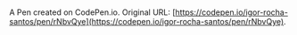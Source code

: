 # 

A Pen created on CodePen.io. Original URL: [https://codepen.io/igor-rocha-santos/pen/rNbvQye](https://codepen.io/igor-rocha-santos/pen/rNbvQye).


